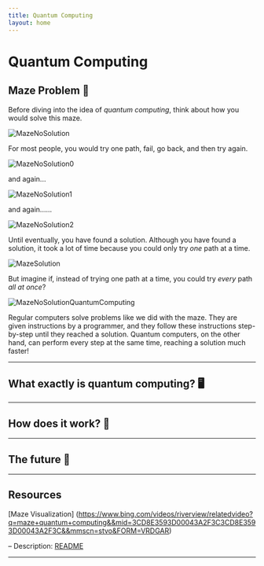 ```yaml
---
title: Quantum Computing
layout: home
---
```


# **Quantum Computing**


## Maze Problem 🧩

Before diving into the idea of *quantum computing*, think about how you would solve this maze.

![MazeNoSolution](https://github.com/user-attachments/assets/9a648135-2455-4c10-835f-4e88c5b4ee76)

For most people, you would try one path, fail, go back, and then try again.

![MazeNoSolution0](https://github.com/user-attachments/assets/ec16d53a-2428-47ca-a76d-2c68fab755ea)

and again...

![MazeNoSolution1](https://github.com/user-attachments/assets/6cb5b8b6-f534-4d68-82ae-12ee3f60995c)

and again......

![MazeNoSolution2](https://github.com/user-attachments/assets/a48e81c1-e7a2-40d5-9c96-ddf6915b697c)

Until eventually, you have found a solution.
Although you have found a solution, it took a lot of time because you could only try *one* path at a time.

![MazeSolution](https://github.com/user-attachments/assets/34fa7a46-7e3b-402e-b62d-ac3f325c409e)

But imagine if, instead of trying one path at a time, you could try *every* path *all at once*? 

![MazeNoSolutionQuantumComputing](https://github.com/user-attachments/assets/da885acd-500b-4d1a-954a-3f6f4ed0498a)

Regular computers solve problems like we did with the maze. They are given instructions by a programmer, and they follow these instructions step-by-step until they reached a solution. Quantum computers, on the other hand, can perform every step at the same time, reaching a solution much faster!

_______________________________________________________________________________________________________________________________________________

## What exactly is quantum computing? 🖥️


_______________________________________________________________________________________________________________________________________________

## How does it work? 🤔


_______________________________________________________________________________________________________________________________________________

## The future 🚀   

_______________________________________________________________________________________________________________________________________________

## Resources
[Maze Visualization] (https://www.bing.com/videos/riverview/relatedvideo?q=maze+quantum+computing&&mid=3CD8E3593D00043A2F3C3CD8E3593D00043A2F3C&&mmscn=stvo&FORM=VRDGAR)

– Description: [README]

----

[CS Topics 4 Kids]: https://just-the-docs.github.io/just-the-docs/
[README]: https://github.com/just-the-docs/just-the-docs-template/blob/main/README.md
